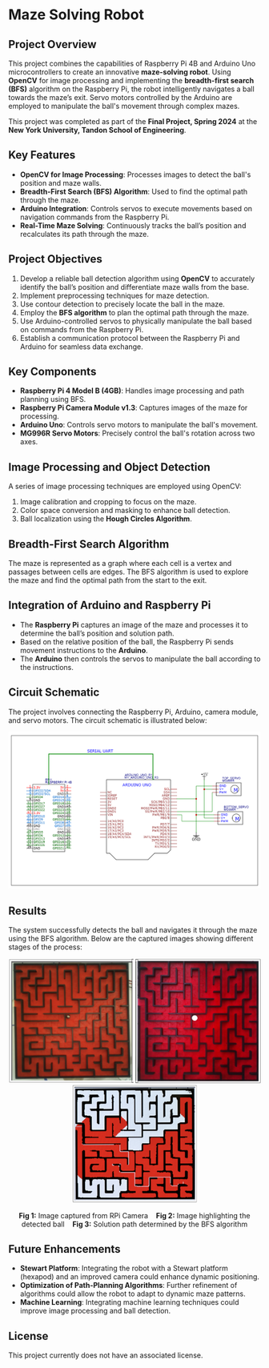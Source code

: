 # Maze Solving Robot

## Project Overview

This project combines the capabilities of Raspberry Pi 4B and Arduino Uno microcontrollers to create an innovative **maze-solving robot**. Using **OpenCV** for image processing and implementing the **breadth-first search (BFS)** algorithm on the Raspberry Pi, the robot intelligently navigates a ball towards the maze’s exit. Servo motors controlled by the Arduino are employed to manipulate the ball's movement through complex mazes.

This project was completed as part of the **Final Project, Spring 2024** at the **New York University, Tandon School of Engineering**.

## Key Features

- **OpenCV for Image Processing**: Processes images to detect the ball's position and maze walls.
- **Breadth-First Search (BFS) Algorithm**: Used to find the optimal path through the maze.
- **Arduino Integration**: Controls servos to execute movements based on navigation commands from the Raspberry Pi.
- **Real-Time Maze Solving**: Continuously tracks the ball’s position and recalculates its path through the maze.

## Project Objectives

1. Develop a reliable ball detection algorithm using **OpenCV** to accurately identify the ball’s position and differentiate maze walls from the base.
2. Implement preprocessing techniques for maze detection.
3. Use contour detection to precisely locate the ball in the maze.
4. Employ the **BFS algorithm** to plan the optimal path through the maze.
5. Use Arduino-controlled servos to physically manipulate the ball based on commands from the Raspberry Pi.
6. Establish a communication protocol between the Raspberry Pi and Arduino for seamless data exchange.

## Key Components

- **Raspberry Pi 4 Model B (4GB)**: Handles image processing and path planning using BFS.
- **Raspberry Pi Camera Module v1.3**: Captures images of the maze for processing.
- **Arduino Uno**: Controls servo motors to manipulate the ball's movement.
- **MG996R Servo Motors**: Precisely control the ball's rotation across two axes.

## Image Processing and Object Detection

A series of image processing techniques are employed using OpenCV:
1. Image calibration and cropping to focus on the maze.
2. Color space conversion and masking to enhance ball detection.
3. Ball localization using the **Hough Circles Algorithm**.

## Breadth-First Search Algorithm

The maze is represented as a graph where each cell is a vertex and passages between cells are edges. The BFS algorithm is used to explore the maze and find the optimal path from the start to the exit.

## Integration of Arduino and Raspberry Pi

- The **Raspberry Pi** captures an image of the maze and processes it to determine the ball’s position and solution path.
- Based on the relative position of the ball, the Raspberry Pi sends movement instructions to the **Arduino**.
- The **Arduino** then controls the servos to manipulate the ball according to the instructions.

## Circuit Schematic

The project involves connecting the Raspberry Pi, Arduino, camera module, and servo motors. The circuit schematic is illustrated below:

![Circuit Schematic](https://github.com/shantanu-ghodgaonkar/rPiUnoMazeSolver/blob/e052fe15d5a39fba4fd2f3ebe7bfc404883de492/images/ckt_schematic.png)

## Results

The system successfully detects the ball and navigates it through the maze using the BFS algorithm. Below are the captured images showing different stages of the process:

<p align="center">
  <img src="https://github.com/shantanu-ghodgaonkar/rPiUnoMazeSolver/blob/e052fe15d5a39fba4fd2f3ebe7bfc404883de492/images/img_rpicam.png" alt="Image from RPi Camera" width="250"/>
  <img src="https://github.com/shantanu-ghodgaonkar/rPiUnoMazeSolver/blob/e052fe15d5a39fba4fd2f3ebe7bfc404883de492/images/ball_highlight.png" alt="Detected Ball" width="250"/>
  <img src="https://github.com/shantanu-ghodgaonkar/rPiUnoMazeSolver/blob/e052fe15d5a39fba4fd2f3ebe7bfc404883de492/images/solution_path.png" alt="Solution Path" width="250"/>
</p>

<p align="center">
  <b>Fig 1:</b> Image captured from RPi Camera &nbsp;&nbsp;
  <b>Fig 2:</b> Image highlighting the detected ball &nbsp;&nbsp;
  <b>Fig 3:</b> Solution path determined by the BFS algorithm
</p>

## Future Enhancements

- **Stewart Platform**: Integrating the robot with a Stewart platform (hexapod) and an improved camera could enhance dynamic positioning.
- **Optimization of Path-Planning Algorithms**: Further refinement of algorithms could allow the robot to adapt to dynamic maze patterns.
- **Machine Learning**: Integrating machine learning techniques could improve image processing and ball detection.

## License

This project currently does not have an associated license.

